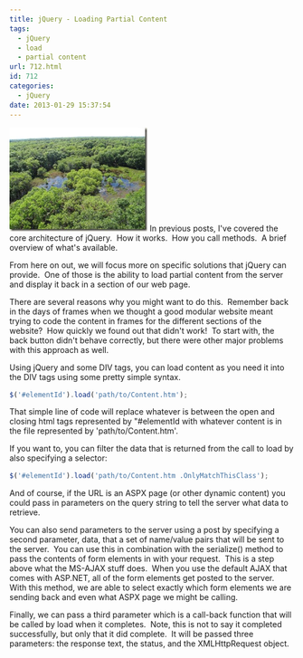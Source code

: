 ```yaml
---
title: jQuery - Loading Partial Content
tags:
  - jQuery
  - load
  - partial content
url: 712.html
id: 712
categories:
  - jQuery
date: 2013-01-29 15:37:54
---
```


![misc_vol1_087](/uploads/2008/12/misc-vol1-087.jpg) In previous posts, I've covered the core architecture of jQuery.  How it works.  How you call methods.  A brief overview of what's available.

From here on out, we will focus more on specific solutions that jQuery can provide.  One of those is the ability to load partial content from the server and display it back in a section of our web page.

<!-- more -->

There are several reasons why you might want to do this.  Remember back in the days of frames when we thought a good modular website meant trying to code the content in frames for the different sections of the website?  How quickly we found out that didn't work!  To start with, the back button didn't behave correctly, but there were other major problems with this approach as well.

Using jQuery and some DIV tags, you can load content as you need it into the DIV tags using some pretty simple syntax.

``` javascript
$('#elementId').load('path/to/Content.htm');
```

That simple line of code will replace whatever is between the open and closing html tags represented by "#elementId with whatever content is in the file represented by 'path/to/Content.htm'.

If you want to, you can filter the data that is returned from the call to load by also specifying a selector:

``` javascript
$('#elementId').load('path/to/Content.htm .OnlyMatchThisClass');
```

And of course, if the URL is an ASPX page (or other dynamic content) you could pass in parameters on the query string to tell the server what data to retrieve.

You can also send parameters to the server using a post by specifying a second parameter, data, that a set of name/value pairs that will be sent to the server.  You can use this in combination with the serialize() method to pass the contents of form elements in with your request.  This is a step above what the MS-AJAX stuff does.  When you use the default AJAX that comes with ASP.NET, all of the form elements get posted to the server.  With this method, we are able to select exactly which form elements we are sending back and even what ASPX page we might be calling.

Finally, we can pass a third parameter which is a call-back function that will be called by load when it completes.  Note, this is not to say it completed successfully, but only that it did complete.  It will be passed three parameters: the response text, the status, and the XMLHttpRequest object.
